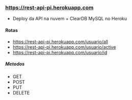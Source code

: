 ### https://rest-api-pi.herokuapp.com

- Deploy da API na nuvem + ClearDB MySQL no Heroku

#### Rotas
- https://rest-api-pi.herokuapp.com/usuario/all
- https://rest-api-pi.herokuapp.com/usuario/active
- https://rest-api-pi.herokuapp.com/usuario/id

##### Metodos
- GET
- POST
- PUT
- DELETE

